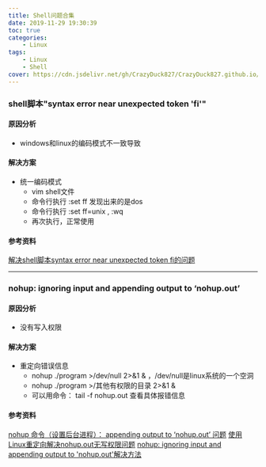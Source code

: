```yaml
---
title: Shell问题合集
date: 2019-11-29 19:30:39
toc: true
categories: 
    - Linux
tags:
    - Linux
    - Shell
cover: https://cdn.jsdelivr.net/gh/CrazyDuck827/CrazyDuck827.github.io/icon/DC4FrMGO2aTaA9QHvXl7XX0Tm7spEwj0.png
---
```


### shell脚本"syntax error near unexpected token 'fi'"

#### 原因分析
- windows和linux的编码模式不一致导致

#### 解决方案
- 统一编码模式
    - vim shell文件
    - 命令行执行 :set ff 发现出来的是dos
    - 命令行执行 :set ff=unix , :wq
    - 再次执行，正常使用

#### 参考资料
[解决shell脚本syntax error near unexpected token fi的问题](https://blog.csdn.net/jsqfengbao/article/details/95597260)

-----------------------

### nohup: ignoring input and appending output to ‘nohup.out’

#### 原因分析
- 没有写入权限

#### 解决方案
- 重定向错误信息
    - nohup ./program >/dev/null 2>&1 & ，/dev/null是linux系统的一个空洞
    - nohup ./program >/其他有权限的目录 2>&1 &
    - 可以用命令： tail -f nohup.out 查看具体报错信息

#### 参考资料
[nohup 命令（设置后台进程）： appending output to ‘nohup.out’ 问题](https://www.cnblogs.com/klb561/p/10153834.html)
[使用Linux重定向解决nohup.out无写权限问题](https://www.cnblogs.com/quchunhui/p/5582371.html)
[nohup: ignoring input and appending output to 'nohup.out'解决方法](https://www.vpslala.com/t/19)
